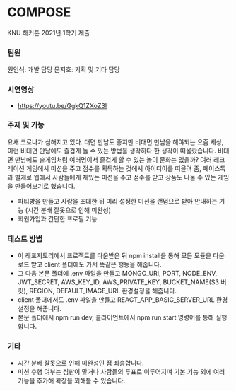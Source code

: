 # COMPOSE
KNU 해커톤 2021년 1학기 제출

### 팀원
  원인식: 개발 담당
  문지호: 기획 및 기타 담당
  

### 시연영상
  - https://youtu.be/GgkQ1ZXoZ3I

### 주제 및 기능
  요새 코로나가 심해지고 있다. 대면 만남도 좋지만 비대면 만남을 해야되는 요즘 세상, 이런 비대면 만남에도 즐겁게 놀 수 있는 방법을 생각하다 한 생각이 떠올랐습니다.
  비대면 만남에도 술게임처럼 여러명이서 즐겁게 할 수 있는 놀이 문화는 없을까?
  여러 레크레이션 게임에서 미션을 주고 점수를 획득하는 것에서 아이디어를 떠올려 
  줌, 페이스톡과 별개로 웹에서 사람들에게 재밌는 미션을 주고 점수를 받고 상품도 나눌 수 있는 게임을 만들어보기로 했습니다.
  
  - 파티방을 만들고 사람을 초대한 뒤 미리 설정한 미션을 랜덤으로 받아 안내하는 기능 (시간 분배 잘못으로 인해 미완성)
  - 회원가입과 간단한 프로필 기능

### 테스트 방법
  - 이 레포지토리에서 프로젝트를 다운받은 뒤 npm install을 통해 모든 모듈을 다운로드 받고 client 폴더에도 가서 똑같은 행동을 해줍니다.
  - 그 다음 본문 폴더에 .env 파일을 만들고 MONGO_URI, PORT, NODE_ENV, JWT_SECRET, AWS_KEY_ID, AWS_PRIVATE_KEY, BUCKET_NAME(S3 버킷), REGION, DEFAULT_IMAGE_URL 환경설정을 해줍니다.
  - client 폴더에서도 .env 파일을 만들고 REACT_APP_BASIC_SERVER_URL 환경설정을 해줍니다.
  - 본문 폴더에서 npm run dev, 클라이언트에서 npm run start 명령어를 통해 실행합니다.

### 기타
  - 시간 분배 잘못으로 인해 미완성인 점 죄송합니다.
  - 미션 수행 여부는 심판이 맡거나 사람들의 투표로 이루어지며 기본 기능 외에 여러 기능을 추가해 확장을 꾀해볼 수 있습니다.
  
  

